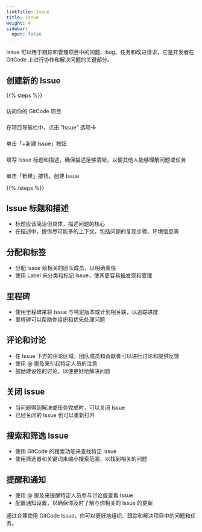 ```yaml
---
linkTitle: Issue
title: Issue
weight: 4
sidebar:
  open: false
---
```


Issue 可以用于跟踪和管理项目中的问题、bug、任务和改进请求，它是开发者在 GitCode 上进行协作和解决问题的关键部分。

## 创建新的 Issue

{{% steps %}}

###
访问你的 GitCode 项目

###
在项目导航栏中，点击 "Issue" 选项卡

###
单击「+新建 Issue」按钮

###
填写 Issue 标题和描述，确保描述足够清晰，以便其他人能够理解问题或任务

###
单击「新建」按钮，创建 Issue

{{% /steps %}}

## Issue 标题和描述

- 标题应该简洁但具体，描述问题的核心
- 在描述中，提供尽可能多的上下文，包括问题的复现步骤、环境信息等

## 分配和标签

- 分配 Issue 给相关的团队成员，以明确责任
- 使用 Label 来分类和标记 Issue，使其更容易被发现和管理

## 里程碑

- 使用里程碑来将 Issue 与特定版本或计划相关联，以追踪进度
- 里程碑可以帮助你组织和优先处理问题

## 评论和讨论

- 在 Issue 下方的评论区域，团队成员和贡献者可以进行讨论和提供反馈
- 使用 @ 提及来引起特定人员的注意
- 鼓励建设性的讨论，以便更好地解决问题

## 关闭 Issue

- 当问题得到解决或任务完成时，可以关闭 Issue
- 已经关闭的 Issue 也可以重新打开

## 搜索和筛选 Issue

- 使用 GitCode 的搜索功能来查找特定 Issue
- 使用筛选器和关键词来缩小搜索范围，以找到相关的问题

## 提醒和通知

- 使用 @ 提及来提醒特定人员参与讨论或查看 Issue
- 配置通知设置，以确保你及时了解与你相关的 Issue 的更新

通过合理使用 GitCode Issue，你可以更好地组织、跟踪和解决项目中的问题和任务。